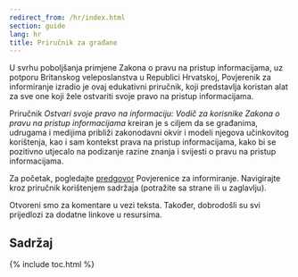 ```yaml
---
redirect_from: /hr/index.html
section: guide
lang: hr
title: Priručnik za građane
---
```


U svrhu poboljšanja primjene Zakona o pravu na pristup informacijama, uz potporu Britanskog veleposlanstva u Republici Hrvatskoj, Povjerenik za informiranje izradio je ovaj edukativni priručnik, koji predstavlja koristan alat za sve one koji žele ostvariti svoje pravo na pristup  informacijama.  

Priručnik *Ostvari svoje pravo na informaciju: Vodič za korisnike Zakona o pravu na pristup informacijama* kreiran je  s ciljem da se građanima, udrugama i medijima približi zakonodavni okvir i modeli njegova učinkovitog korištenja, kao i sam kontekst prava na pristup informacijama, kako bi se pozitivno utjecalo na podizanje razine znanja i svijesti o pravu na pristup informacijama.

Za početak, pogledajte [predgovor](predgovor/) Povjerenice za informiranje. Navigirajte kroz priručnik korištenjem sadržaja (potražite sa strane ili u zaglavlju).

Otvoreni smo za komentare u vezi teksta. Također, dobrodošli su svi prijedlozi za dodatne linkove u resursima.

## Sadržaj

{% include toc.html %}
